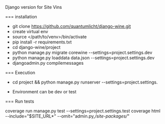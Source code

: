 Django version for Site Vins


===
installation
* git clone https://github.com/quantumlicht/django-wine.git
* create virtual env
* source </path/to/venv>/bin/activate
* pip install -r requirements.txt
* cd django-wine/project
* python manage.py migrate corewine --settings=project.settings.dev
* python manage.py loaddata data.json --settings=project.settings.dev
* djangoadmin.py compilemessages

===
Execution
	
- cd project && python manage.py runserver --settings=project.settings.<environment>
* Environment can be dev or test


=== 
Run tests

coverage run manage.py test --settings=project.settings.test
coverage html --include="$SITE_URL*" --omit="admin.py,*/site-packages/*"